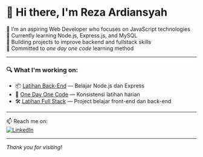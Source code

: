 # 👋 Hi there, I'm Reza Ardiansyah

🚀 I’m an aspiring Web Developer who focuses on JavaScript technologies  
🧠 Currently learning Node.js, Express.js, and MySQL  
🔧 Building projects to improve backend and fullstack skills  
🌱 Committed to *one day one code* learning method

---

### 🔍 What I'm working on:
- 📦 [Latihan Back-End](https://github.com/cakcakgelo10/latihan-jadi-back-end) — Belajar Node.js dan Express
- 📅 [One Day One Code](https://github.com/cakcakgelo10/one-day-one-code) — Konsistensi latihan harian
- 🛠️ [Latihan Full Stack](https://github.com/cakcakgelo10/Latihan-Full-Stack) — Project belajar front-end dan back-end

---
📫 Reach me on:  
[![LinkedIn](https://img.shields.io/badge/-LinkedIn-blue?logo=linkedin&style=flat)](https://www.linkedin.com/in/reza-ardiansyah-31007a272/)

---

_Thank you for visiting!_
<!--
**cakcakgelo10/cakcakgelo10** is a ✨ _special_ ✨ repository because its `README.md` (this file) appears on your GitHub profile.

Here are some ideas to get you started:

- 🔭 I’m currently working on ...
- 🌱 I’m currently learning ...
- 👯 I’m looking to collaborate on ...
- 🤔 I’m looking for help with ...
- 💬 Ask me about ...
- 📫 How to reach me: ...
- 😄 Pronouns: ...
- ⚡ Fun fact: ...
-->
